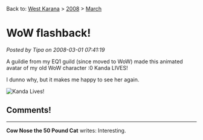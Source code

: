 Back to: [West Karana](/posts/westkarana.md) > [2008](/posts/2008/westkarana.md) > [March](./westkarana.md)
# WoW flashback!

*Posted by Tipa on 2008-03-01 07:41:19*

A guildie from my EQ1 guild (since moved to WoW) made this animated avatar of my old WoW character :0 Kanda LIVES!

I dunno why, but it makes me happy to see her again.

![Kanda Lives!](../../../images/kanda_1.gif)
## Comments!

---

**Cow Nose the 50 Pound Cat** writes: Interesting.

